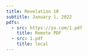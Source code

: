 ```yaml
---
title: Revelation 10
subtitle: January 1, 2022
pdfs:
  - src: https://yo.com/1.pdf
    title: Remote PDF
  - src: 1.pdf
    title: local
---
```

